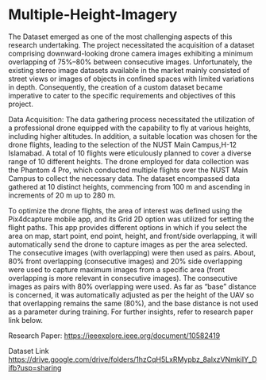 # Multiple-Height-Imagery
The Dataset emerged as one of the most challenging aspects of this research undertaking. The project necessitated the acquisition of a dataset comprising downward-looking drone camera images exhibiting a minimum overlapping of 75%–80% between consecutive images. Unfortunately, the existing stereo image datasets available in the market mainly consisted of street views or images of objects in confined spaces with limited variations in depth. Consequently, the creation of a custom dataset became imperative to cater to the specific requirements and objectives of this project. 

Data Acquisition: The data gathering process necessitated the utilization of a professional drone equipped with the capability to fly at various heights, including higher altitudes. In addition, a suitable location was chosen for the drone flights, leading to the selection of the NUST Main Campus,H-12 Islamabad. A total of 10 flights were eticulously planned to cover a diverse range of 10 different heights. The drone employed for data collection was the Phantom 4 Pro, which conducted multiple flights over the NUST Main Campus to collect the necessary data. The dataset encompassed data gathered at 10 distinct heights, commencing from 100 m and ascending in increments of 20 m up to 280 m. 

To optimize the drone flights, the area of interest was defined using the Pix4dcapture mobile app, and its Grid 2D option was utilized for setting the flight paths. This app provides different options in which if you select the area on map, start point, end point, height, and front/side overlapping, it will automatically send the drone to capture images as per the area selected. The consecutive images (with overlapping) were then used as pairs. About, 80% front overlapping (consecutive images) and 20% side overlapping were used to capture maximum images from a specific area (front overlapping is more relevant in consecutive images). The consecutive images as pairs with 80% overlapping were used. As far as “base” distance is concerned, it was automatically adjusted as per the height of the UAV so that overlapping remains the same (80%), and the base distance is not used as a parameter during training. For further insights, refer to research paper link below.


Research Paper:
https://ieeexplore.ieee.org/document/10582419

Dataset Link
https://drive.google.com/drive/folders/1hzCqH5LxRMypbz_8alxzVNmkiIY_Difb?usp=sharing
